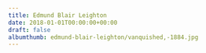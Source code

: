 ```yaml
---
title: Edmund Blair Leighton
date: 2018-01-01T00:00:00+00:00
draft: false
albumthumb: edmund-blair-leighton/vanquished,-1884.jpg
---
```


